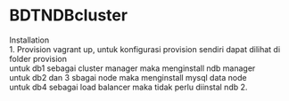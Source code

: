 # BDTNDBcluster

<p>
Installation<br>
1. Provision
    <t>vagrant up, untuk konfigurasi provision sendiri dapat dilihat di folder provision<br>untuk db1 sebagai cluster manager maka menginstall ndb manager<br>untuk db2 dan 3 sbagai node maka menginstall mysql data node <br>untuk db4 sebagai load balancer maka tidak perlu diinstal ndb
2. 
